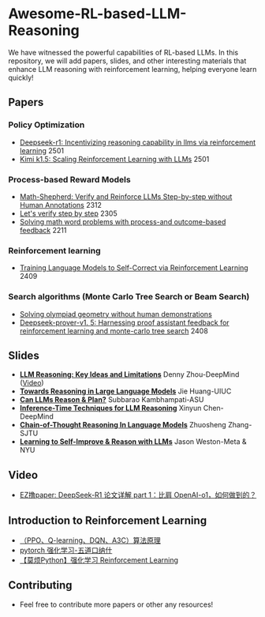 # Awesome-RL-based-LLM-Reasoning
We have witnessed the powerful capabilities of RL-based LLMs. In this repository, we will add papers, slides, and other interesting materials that enhance LLM reasoning with reinforcement learning, helping everyone learn quickly!

## Papers

### Policy Optimization
- [Deepseek-r1: Incentivizing reasoning capability in llms via reinforcement learning](https://arxiv.org/pdf/2501.12948?) 2501
- [Kimi k1.5: Scaling Reinforcement Learning with LLMs](https://arxiv.org/pdf/2501.12599?) 2501

### Process-based Reward Models
- [Math-Shepherd: Verify and Reinforce LLMs Step-by-step without Human Annotations](https://arxiv.org/abs/2312.08935) 2312
- [Let's verify step by step](https://arxiv.org/pdf/2305.20050) 2305
- [Solving math word problems with process-and outcome-based feedback](https://arxiv.org/pdf/2211.14275) 2211

### Reinforcement learning
- [Training Language Models to Self-Correct via Reinforcement Learning](https://arxiv.org/abs/2409.12917) 2409

### Search algorithms (Monte Carlo Tree Search or Beam Search)
- [Solving olympiad geometry without human demonstrations](https://www.nature.com/articles/s41586-023-06747-5.pdf)
- [Deepseek-prover-v1. 5: Harnessing proof assistant feedback for reinforcement learning and monte-carlo tree search](https://arxiv.org/abs/2408.08152) 2408

<!-- - []()
- []()
- []()
- []() -->

### 

## Slides

- **[LLM Reasoning: Key Ideas and Limitations](https://llm-class.github.io/slides/Denny_Zhou.pdf)** Denny Zhou-DeepMind ([Video](https://www.google.com/search?q=llm+reasoning+key+ideas+and+limitations&oq=LLM+Reasoning+key+ideas&gs_lcrp=EgZjaHJvbWUqBwgAEAAYgAQyBwgAEAAYgAQyBggBEEUYOTINCAIQABiGAxiABBiKBTINCAMQABiGAxiABBiKBTINCAQQABiGAxiABBiKBTINCAUQABiGAxiABBiKBdIBCDQ5NjRqMGoxqAIAsAIA&sourceid=chrome&ie=UTF-8#fpstate=ive&vld=cid:22a2556e,vid:-SZAciVbswk,st:0))
- **[Towards Reasoning in Large Language Models](https://jeffhj.github.io/files/acl2023-slides-llm-reasoning.pdf)** Jie Huang-UIUC
- **[Can LLMs Reason & Plan?](https://icml.cc/media/icml-2024/Slides/33965.pdf)** Subbarao Kambhampati-ASU
- **[Inference-Time Techniques for LLM Reasoning](https://rdi.berkeley.edu/adv-llm-agents/slides/inference_time_techniques_lecture_sp25.pdf)** Xinyun Chen-DeepMind
- **[Chain-of-Thought Reasoning In Language Models](https://bcmi.sjtu.edu.cn/~zhangzs/slides/CoT-zhuosheng.pdf)** Zhuosheng Zhang-SJTU
- **[Learning to Self-Improve & Reason with LLMs](https://rdi.berkeley.edu/adv-llm-agents/slides/Jason-Weston-Reasoning-Alignment-Berkeley-Talk.pdf)** Jason Weston-Meta & NYU

## Video
- [EZ撸paper: DeepSeek-R1 论文详解 part 1：比肩 OpenAI-o1，如何做到的？](https://www.youtube.com/watch?v=tRuN8xYdETs&t=283s)


## Introduction to Reinforcement Learning
- [（PPO、Q-learning、DQN、A3C）算法原理](https://www.bilibili.com/video/BV1Za4y1d7YJ?spm_id_from=333.788.player.switch&vd_source=228d782c60d8b392d7077abd8d7a1fee&p=3)
- [pytorch 强化学习-五道口纳什](https://www.bilibili.com/video/BV1tP411M7dT?spm_id_from=333.788.videopod.sections&vd_source=228d782c60d8b392d7077abd8d7a1fee)
- [【莫烦Python】强化学习 Reinforcement Learning](https://www.bilibili.com/video/BV13W411Y75P/?spm_id_from=333.788.top_right_bar_window_custom_collection.content.click&vd_source=228d782c60d8b392d7077abd8d7a1fee)


## Contributing

- Feel free to contribute more papers or other any resources!
